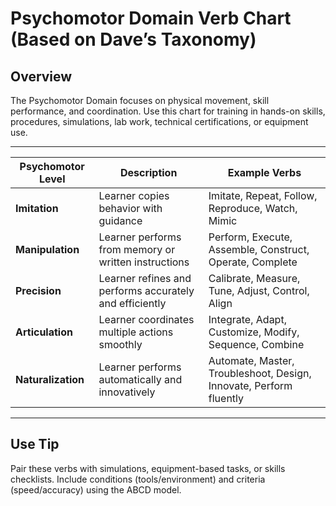 # Psychomotor Domain Verb Chart (Based on Dave’s Taxonomy)

## Overview

The Psychomotor Domain focuses on physical movement, skill performance, and coordination. Use this chart for training in hands-on skills, procedures, simulations, lab work, technical certifications, or equipment use.

---

| Psychomotor Level | Description                                               | Example Verbs                                                      |
|-------------------|-----------------------------------------------------------|---------------------------------------------------------------------|
| **Imitation**     | Learner copies behavior with guidance                     | Imitate, Repeat, Follow, Reproduce, Watch, Mimic                    |
| **Manipulation**  | Learner performs from memory or written instructions      | Perform, Execute, Assemble, Construct, Operate, Complete            |
| **Precision**     | Learner refines and performs accurately and efficiently   | Calibrate, Measure, Tune, Adjust, Control, Align                    |
| **Articulation**  | Learner coordinates multiple actions smoothly             | Integrate, Adapt, Customize, Modify, Sequence, Combine              |
| **Naturalization**| Learner performs automatically and innovatively           | Automate, Master, Troubleshoot, Design, Innovate, Perform fluently  |

---

## Use Tip

Pair these verbs with simulations, equipment-based tasks, or skills checklists. Include conditions (tools/environment) and criteria (speed/accuracy) using the ABCD model.
